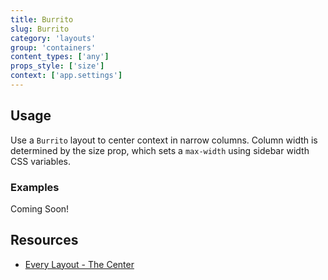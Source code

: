 ```yaml
---
title: Burrito
slug: Burrito
category: 'layouts'
group: 'containers'
content_types: ['any']
props_style: ['size']
context: ['app.settings']
---
```


## Usage

Use a `Burrito` layout to center context in narrow columns.
Column width is determined by the size prop, which sets a `max-width` using sidebar width CSS variables.

### Examples

<p class="feedback bare emoji:default">Coming Soon!</p>

## Resources

- [Every Layout - The Center](https://every-layout.dev/layouts/center/)

